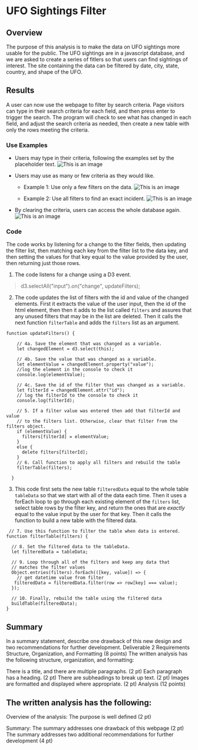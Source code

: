 # UFO Sightings Filter

## Overview

The purpose of this analysis is to make the data on UFO sightings more usable for the public. The UFO sightings are in a javascript database, and we are asked to create a series of fitlers so that users can find sightings of interest. The site containing the data can be filtered by date, city, state, country, and shape of the UFO.  

## Results

A user can now use the webpage to filter by search criteria. Page visitors can type in their search criteria for each field, and then press enter to trigger the search. The program will check to see what has changed in each field, and adjust the search criteria as needed, then create a new table with only the rows meeting the criteria. 

### Use Examples

- Users may type in their criteria, following the examples set by the placeholder text.
![This is an image](https://myoctocat.com/assets/images/base-octocat.svg)

- Users may use as many or few criteria as they would like.
  - Example 1: Use only a few filters on the data.
![This is an image](https://myoctocat.com/assets/images/base-octocat.svg)

  - Example 2: Use all filters to find an exact incident.
 ![This is an image](https://myoctocat.com/assets/images/base-octocat.svg)
  
- By clearing the criteria, users can access the whole database again.
![This is an image](https://myoctocat.com/assets/images/base-octocat.svg)

### Code

The code works by listening for a change to the filter fields, then updating the filter list, then matching each key from the filter list to the data key, and then setting the values for that key equal to the value provided by the user, then returning just those rows.

1. The code listens for a change using a D3 event.
> d3.selectAll("input").on("change", updateFilters);

2. The code updates the list of filters with the id and value of the changed elements. First it extracts the value of the user input, then the id of the html element, then then it adds to the list called `filters` and assures that any unused filters that may be in the list are deleted. Then it calls the next function `filterTable` and adds the `filters` list as an argument.
```
function updateFilters() {

    // 4a. Save the element that was changed as a variable.
    let changedElement = d3.select(this);
    
    // 4b. Save the value that was changed as a variable.
    let elementValue = changedElement.property("value");
    //log the element in the console to check it
    console.log(elementValue);
    
    // 4c. Save the id of the filter that was changed as a variable.
    let filterId = changedElement.attr("id");
    // log the filterId to the console to check it
    console.log(filterId);
    
    // 5. If a filter value was entered then add that filterId and value
    // to the filters list. Otherwise, clear that filter from the filters object.
    if (elementValue) {
      filters[filterId] = elementValue;
    }
    else {
      delete filters[filterId];
    }
    // 6. Call function to apply all filters and rebuild the table
    filterTable(filters);
  
  }
  ```
  
  3. This code first sets the new table `filteredData` equal to the whole table `tableData` so that we start with all of the data each time. Then it uses a forEach loop to go through each existing element of the `filters` list, select table rows by the filter key, and return the ones that are *exactly* equal to the value input by the user for that key. Then it calls the function to build a new table with the filtered data. 
  
  ```
   // 7. Use this function to filter the table when data is entered.
  function filterTable(filters) {
  
    // 8. Set the filtered data to the tableData.
    let filteredData = tableData;
  
    // 9. Loop through all of the filters and keep any data that
    // matches the filter values
    Object.entries(filters).forEach(([key, value]) => {
      // get datetime value from filter
     filteredData = filteredData.filter(row => row[key] === value);
    });
   
    // 10. Finally, rebuild the table using the filtered data
    buildTable(filteredData);  
  }
  ```
  

## Summary

In a summary statement, describe one drawback of this new design and two recommendations for further development.
Deliverable 2 Requirements
Structure, Organization, and Formatting (8 points)
The written analysis has the following structure, organization, and formatting:

There is a title, and there are multiple paragraphs. (2 pt)
Each paragraph has a heading. (2 pt)
There are subheadings to break up text. (2 pt)
Images are formatted and displayed where appropriate. (2 pt)
Analysis (12 points)

## The written analysis has the following:

Overview of the analysis:
The purpose is well defined (2 pt)
 


Summary:
The summary addresses one drawback of this webpage (2 pt)
The summary addresses two additional recommendations for further development (4 pt)
